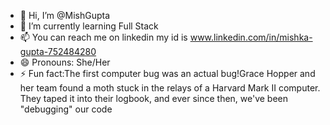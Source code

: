 - 👋 Hi, I’m @MishGupta
- 🌱 I’m currently learning Full Stack
- 📫 You can reach me on linkedin my id is www.linkedin.com/in/mishka-gupta-752484280
- 😄 Pronouns: She/Her
- ⚡ Fun fact:The first computer bug was an actual bug!Grace Hopper and her team found a moth stuck in the relays of a Harvard Mark II computer. They taped it into their logbook, and ever since then, we've been "debugging" our code

<!---
MishGupta/MishGupta is a ✨ special ✨ repository because its `README.md` (this file) appears on your GitHub profile.
You can click the Preview link to take a look at your changes.
--->
